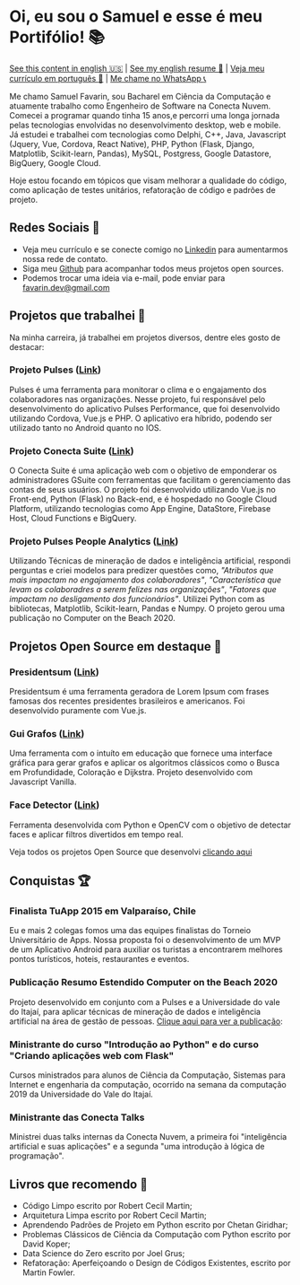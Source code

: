# Oi, eu sou o Samuel e esse é meu Portifólio! :books:

[See this content in english :us:](https://github.com/SamuelBFavarin/resume/blob/master/README.md) | [See my english resume :page_facing_up:](https://docs.google.com/document/d/1Sk5FmRVJ_zdNIYH7NbtLa3vyvaOFEeQ6s2eA7tVut80/edit?usp=sharing) | [Veja meu currículo em português :bookmark_tabs:](https://docs.google.com/document/d/1_d_WpwpC2FpeEY4PP2yFzwk16XhciAVThT2rEDW4xKs/edit?usp=sharing) | [Me chame no WhatsApp :telephone_receiver:](https://api.whatsapp.com/send?phone=5548999664100)

Me chamo Samuel Favarin, sou Bacharel em Ciência da Computação e atuamente trabalho como Engenheiro de Software na Conecta Nuvem. Comecei a programar quando tinha 15 anos,e percorri uma longa jornada pelas tecnologias envolvidas no desenvolvimento desktop, web e mobile. Já estudei e trabalhei com tecnologias como Delphi, C++, Java, Javascript (Jquery, Vue, Cordova, React Native), PHP, Python (Flask, Django, Matplotlib, Scikit-learn, Pandas), MySQL, Postgress, Google Datastore, BigQuery, Google Cloud.
 
Hoje estou focando em tópicos que visam melhorar a qualidade do código, como aplicação de testes unitários, refatoração de código e padrões de projeto.  

## Redes Sociais :raising_hand:

 - Veja meu currículo e se conecte comigo no [Linkedin](https://www.linkedin.com/in/samuelbratifavarin/) para aumentarmos nossa rede de contato.
 - Siga meu [Github](https://github.com/SamuelBFavarin) para acompanhar todos meus projetos open sources.
 - Podemos trocar uma ideia via e-mail, pode enviar para favarin.dev@gmail.com

## Projetos que trabalhei :wrench:

Na minha carreira, já trabalhei em projetos diversos, dentre eles gosto de destacar:

### Projeto Pulses ([Link](https://www.pulses.com.br/produtos/plataforma-pulses))
Pulses é uma ferramenta para monitorar o clima e o engajamento dos colaboradores nas organizações. Nesse projeto, fui responsável pelo desenvolvimento do aplicativo Pulses Performance, que foi desenvolvido utilizando Cordova, Vue.js e PHP. O aplicativo era híbrido, podendo ser utilizado tanto no Android quanto no IOS. 

### Projeto Conecta Suite ([Link](https://app.conectasuite.com/login))
O Conecta Suite é uma aplicação web com o objetivo de emponderar os administradores GSuite com ferramentas que facilitam o gerenciamento das contas de seus usuários. O projeto foi desenvolvido utilizando Vue.js no Front-end, Python (Flask) no Back-end, e é hospedado no Google Cloud Platform, utilizando tecnologias como App Engine, DataStore, Firebase Host, Cloud Functions e BigQuery.

### Projeto Pulses People Analytics ([Link](https://siaiap32.univali.br/seer/index.php/acotb/article/view/16722/0))
Utilizando Técnicas de mineração de dados e inteligência artificial, respondi perguntas e criei modelos para predizer questões como, *"Atributos que mais impactam no engajamento dos colaboradores"*, *"Característica que levam os colaboradres a serem felizes nas organizações"*, *"Fatores que impactam no desligamento dos funcionários"*. Utilizei Python com as bibliotecas, Matplotlib, Scikit-learn, Pandas e Numpy. O projeto gerou uma publicação no Computer on the Beach 2020. 

## Projetos Open Source em destaque :hammer:
### Presidentsum ([Link](https://presidentsum.com/))
Presidentsum é uma ferramenta geradora de Lorem Ipsum com frases famosas dos recentes presidentes brasileiros e americanos. Foi desenvolvido puramente com Vue.js. 

### Gui Grafos ([Link](https://github.com/SamuelBFavarin/Grafos-GUI))
Uma ferramenta com o intuíto em educação que fornece uma interface gráfica para gerar grafos e aplicar os algoritmos clássicos como o Busca em Profundidade, Coloração e Dijkstra. Projeto desenvolvido com Javascript Vanilla.

### Face Detector ([Link](https://github.com/SamuelBFavarin/faceDetect))
Ferramenta desenvolvida com Python e OpenCV com o objetivo de detectar faces e aplicar filtros divertidos em tempo real.

Veja todos os projetos Open Source que desenvolvi [clicando aqui](https://github.com/SamuelBFavarin?tab=repositories)

## Conquistas :trophy:

### Finalista TuApp 2015 em Valparaíso, Chile
Eu e mais 2 colegas fomos uma das equipes finalistas do Torneio Universitário de Apps. Nossa proposta foi o desenvolvimento de um MVP de um Aplicativo Android para auxiliar os turistas a encontrarem melhores pontos turísticos, hoteis, restaurantes e eventos. 

### Publicação Resumo Estendido Computer on the Beach 2020
Projeto desenvolvido em conjunto com a Pulses e a Universidade do vale do Itajaí, para aplicar técnicas de mineração de dados e inteligência artificial na área de gestão de pessoas. [Clique aqui para ver a publicação](https://siaiap32.univali.br/seer/index.php/acotb/article/view/16722/0): 

### Ministrante do curso "Introdução ao Python" e do curso "Criando aplicações web com Flask"
Cursos ministrados para alunos de Ciência da Computação, Sistemas para Internet e engenharia da computação, ocorrido na semana da computação 2019 da Universidade do Vale do Itajaí.  

### Ministrante das Conecta Talks
Ministrei duas talks internas da Conecta Nuvem, a primeira foi "inteligência artificial e suas aplicações" e a segunda "uma introdução à lógica de programação".

## Livros que recomendo :book:

 - Código Limpo escrito por Robert Cecil Martin;
 - Arquitetura Limpa escrito por Robert Cecil Martin;
 - Aprendendo Padrões de Projeto em Python escrito por Chetan Giridhar;
 - Problemas Clássicos de Ciência da Computação com Python escrito por David Koper;
 - Data Science do Zero escrito por Joel Grus;
 - Refatoração: Aperfeiçoando o Design de Códigos Existentes, escrito por Martin Fowler. 

